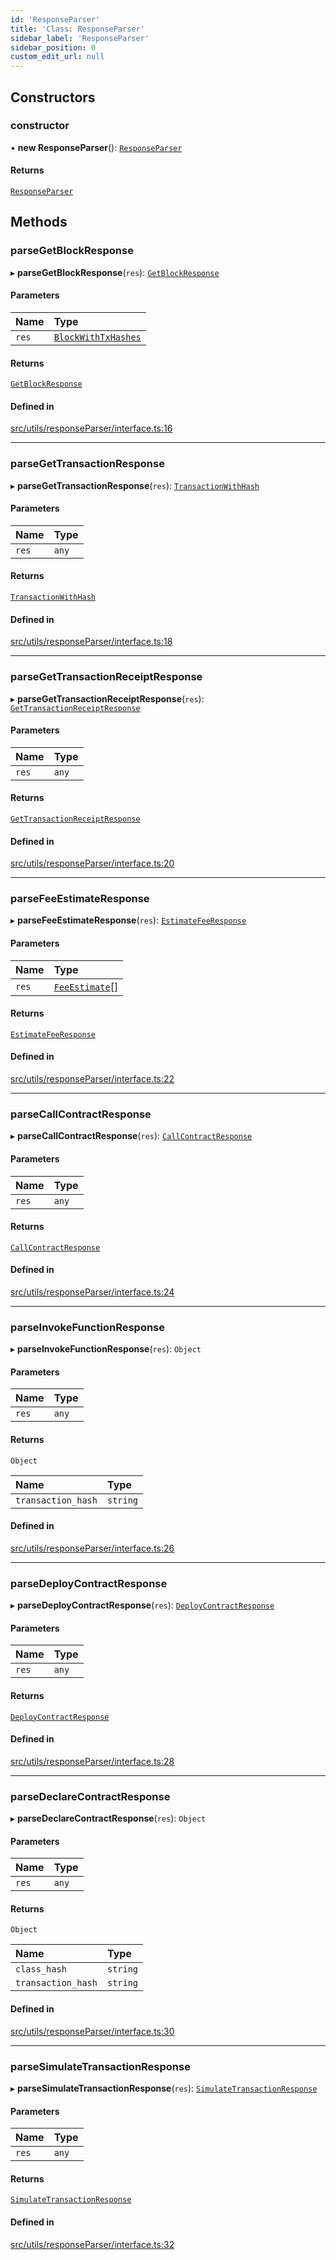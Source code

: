 ```yaml
---
id: 'ResponseParser'
title: 'Class: ResponseParser'
sidebar_label: 'ResponseParser'
sidebar_position: 0
custom_edit_url: null
---
```


## Constructors

### constructor

• **new ResponseParser**(): [`ResponseParser`](ResponseParser.md)

#### Returns

[`ResponseParser`](ResponseParser.md)

## Methods

### parseGetBlockResponse

▸ **parseGetBlockResponse**(`res`): [`GetBlockResponse`](../namespaces/types.md#getblockresponse)

#### Parameters

| Name  | Type                                                            |
| :---- | :-------------------------------------------------------------- |
| `res` | [`BlockWithTxHashes`](../namespaces/types.md#blockwithtxhashes) |

#### Returns

[`GetBlockResponse`](../namespaces/types.md#getblockresponse)

#### Defined in

[src/utils/responseParser/interface.ts:16](https://github.com/starknet-io/starknet.js/blob/v7.5.1/src/utils/responseParser/interface.ts#L16)

---

### parseGetTransactionResponse

▸ **parseGetTransactionResponse**(`res`): [`TransactionWithHash`](../namespaces/types.md#transactionwithhash)

#### Parameters

| Name  | Type  |
| :---- | :---- |
| `res` | `any` |

#### Returns

[`TransactionWithHash`](../namespaces/types.md#transactionwithhash)

#### Defined in

[src/utils/responseParser/interface.ts:18](https://github.com/starknet-io/starknet.js/blob/v7.5.1/src/utils/responseParser/interface.ts#L18)

---

### parseGetTransactionReceiptResponse

▸ **parseGetTransactionReceiptResponse**(`res`): [`GetTransactionReceiptResponse`](../namespaces/types.md#gettransactionreceiptresponse)

#### Parameters

| Name  | Type  |
| :---- | :---- |
| `res` | `any` |

#### Returns

[`GetTransactionReceiptResponse`](../namespaces/types.md#gettransactionreceiptresponse)

#### Defined in

[src/utils/responseParser/interface.ts:20](https://github.com/starknet-io/starknet.js/blob/v7.5.1/src/utils/responseParser/interface.ts#L20)

---

### parseFeeEstimateResponse

▸ **parseFeeEstimateResponse**(`res`): [`EstimateFeeResponse`](../namespaces/types.md#estimatefeeresponse)

#### Parameters

| Name  | Type                                                  |
| :---- | :---------------------------------------------------- |
| `res` | [`FeeEstimate`](../namespaces/types.md#feeestimate)[] |

#### Returns

[`EstimateFeeResponse`](../namespaces/types.md#estimatefeeresponse)

#### Defined in

[src/utils/responseParser/interface.ts:22](https://github.com/starknet-io/starknet.js/blob/v7.5.1/src/utils/responseParser/interface.ts#L22)

---

### parseCallContractResponse

▸ **parseCallContractResponse**(`res`): [`CallContractResponse`](../namespaces/types.md#callcontractresponse)

#### Parameters

| Name  | Type  |
| :---- | :---- |
| `res` | `any` |

#### Returns

[`CallContractResponse`](../namespaces/types.md#callcontractresponse)

#### Defined in

[src/utils/responseParser/interface.ts:24](https://github.com/starknet-io/starknet.js/blob/v7.5.1/src/utils/responseParser/interface.ts#L24)

---

### parseInvokeFunctionResponse

▸ **parseInvokeFunctionResponse**(`res`): `Object`

#### Parameters

| Name  | Type  |
| :---- | :---- |
| `res` | `any` |

#### Returns

`Object`

| Name               | Type     |
| :----------------- | :------- |
| `transaction_hash` | `string` |

#### Defined in

[src/utils/responseParser/interface.ts:26](https://github.com/starknet-io/starknet.js/blob/v7.5.1/src/utils/responseParser/interface.ts#L26)

---

### parseDeployContractResponse

▸ **parseDeployContractResponse**(`res`): [`DeployContractResponse`](../interfaces/types.DeployContractResponse.md)

#### Parameters

| Name  | Type  |
| :---- | :---- |
| `res` | `any` |

#### Returns

[`DeployContractResponse`](../interfaces/types.DeployContractResponse.md)

#### Defined in

[src/utils/responseParser/interface.ts:28](https://github.com/starknet-io/starknet.js/blob/v7.5.1/src/utils/responseParser/interface.ts#L28)

---

### parseDeclareContractResponse

▸ **parseDeclareContractResponse**(`res`): `Object`

#### Parameters

| Name  | Type  |
| :---- | :---- |
| `res` | `any` |

#### Returns

`Object`

| Name               | Type     |
| :----------------- | :------- |
| `class_hash`       | `string` |
| `transaction_hash` | `string` |

#### Defined in

[src/utils/responseParser/interface.ts:30](https://github.com/starknet-io/starknet.js/blob/v7.5.1/src/utils/responseParser/interface.ts#L30)

---

### parseSimulateTransactionResponse

▸ **parseSimulateTransactionResponse**(`res`): [`SimulateTransactionResponse`](../namespaces/types.md#simulatetransactionresponse)

#### Parameters

| Name  | Type  |
| :---- | :---- |
| `res` | `any` |

#### Returns

[`SimulateTransactionResponse`](../namespaces/types.md#simulatetransactionresponse)

#### Defined in

[src/utils/responseParser/interface.ts:32](https://github.com/starknet-io/starknet.js/blob/v7.5.1/src/utils/responseParser/interface.ts#L32)

